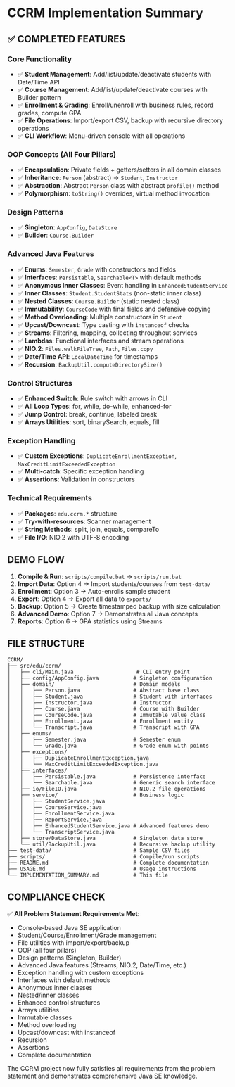 # CCRM Implementation Summary

## ✅ **COMPLETED FEATURES**

### **Core Functionality**
- ✅ **Student Management**: Add/list/update/deactivate students with Date/Time API
- ✅ **Course Management**: Add/list/update/deactivate courses with Builder pattern
- ✅ **Enrollment & Grading**: Enroll/unenroll with business rules, record grades, compute GPA
- ✅ **File Operations**: Import/export CSV, backup with recursive directory operations
- ✅ **CLI Workflow**: Menu-driven console with all operations

### **OOP Concepts (All Four Pillars)**
- ✅ **Encapsulation**: Private fields + getters/setters in all domain classes
- ✅ **Inheritance**: `Person` (abstract) → `Student`, `Instructor`
- ✅ **Abstraction**: Abstract `Person` class with abstract `profile()` method
- ✅ **Polymorphism**: `toString()` overrides, virtual method invocation

### **Design Patterns**
- ✅ **Singleton**: `AppConfig`, `DataStore`
- ✅ **Builder**: `Course.Builder`

### **Advanced Java Features**
- ✅ **Enums**: `Semester`, `Grade` with constructors and fields
- ✅ **Interfaces**: `Persistable`, `Searchable<T>` with default methods
- ✅ **Anonymous Inner Classes**: Event handling in `EnhancedStudentService`
- ✅ **Inner Classes**: `Student.StudentStats` (non-static inner class)
- ✅ **Nested Classes**: `Course.Builder` (static nested class)
- ✅ **Immutability**: `CourseCode` with final fields and defensive copying
- ✅ **Method Overloading**: Multiple constructors in `Student`
- ✅ **Upcast/Downcast**: Type casting with `instanceof` checks
- ✅ **Streams**: Filtering, mapping, collecting throughout services
- ✅ **Lambdas**: Functional interfaces and stream operations
- ✅ **NIO.2**: `Files.walkFileTree`, `Path`, `Files.copy`
- ✅ **Date/Time API**: `LocalDateTime` for timestamps
- ✅ **Recursion**: `BackupUtil.computeDirectorySize()`

### **Control Structures**
- ✅ **Enhanced Switch**: Rule switch with arrows in CLI
- ✅ **All Loop Types**: for, while, do-while, enhanced-for
- ✅ **Jump Control**: break, continue, labeled break
- ✅ **Arrays Utilities**: sort, binarySearch, equals, fill

### **Exception Handling**
- ✅ **Custom Exceptions**: `DuplicateEnrollmentException`, `MaxCreditLimitExceededException`
- ✅ **Multi-catch**: Specific exception handling
- ✅ **Assertions**: Validation in constructors

### **Technical Requirements**
- ✅ **Packages**: `edu.ccrm.*` structure
- ✅ **Try-with-resources**: Scanner management
- ✅ **String Methods**: split, join, equals, compareTo
- ✅ **File I/O**: NIO.2 with UTF-8 encoding

## **DEMO FLOW**

1. **Compile & Run**: `scripts/compile.bat` → `scripts/run.bat`
2. **Import Data**: Option 4 → Import students/courses from `test-data/`
3. **Enrollment**: Option 3 → Auto-enrolls sample student
4. **Export**: Option 4 → Export all data to `exports/`
5. **Backup**: Option 5 → Create timestamped backup with size calculation
6. **Advanced Demo**: Option 7 → Demonstrates all Java concepts
7. **Reports**: Option 6 → GPA statistics using Streams

## **FILE STRUCTURE**

```
CCRM/
├── src/edu/ccrm/
│   ├── cli/Main.java                    # CLI entry point
│   ├── config/AppConfig.java           # Singleton configuration
│   ├── domain/                         # Domain models
│   │   ├── Person.java                 # Abstract base class
│   │   ├── Student.java                # Student with interfaces
│   │   ├── Instructor.java             # Instructor
│   │   ├── Course.java                 # Course with Builder
│   │   ├── CourseCode.java             # Immutable value class
│   │   ├── Enrollment.java             # Enrollment entity
│   │   └── Transcript.java             # Transcript with GPA
│   ├── enums/
│   │   ├── Semester.java               # Semester enum
│   │   └── Grade.java                  # Grade enum with points
│   ├── exceptions/
│   │   ├── DuplicateEnrollmentException.java
│   │   └── MaxCreditLimitExceededException.java
│   ├── interfaces/
│   │   ├── Persistable.java            # Persistence interface
│   │   └── Searchable.java             # Generic search interface
│   ├── io/FileIO.java                  # NIO.2 file operations
│   ├── service/                        # Business logic
│   │   ├── StudentService.java
│   │   ├── CourseService.java
│   │   ├── EnrollmentService.java
│   │   ├── ReportService.java
│   │   ├── EnhancedStudentService.java # Advanced features demo
│   │   └── TranscriptService.java
│   ├── store/DataStore.java            # Singleton data store
│   └── util/BackupUtil.java            # Recursive backup utility
├── test-data/                          # Sample CSV files
├── scripts/                            # Compile/run scripts
├── README.md                           # Complete documentation
├── USAGE.md                            # Usage instructions
└── IMPLEMENTATION_SUMMARY.md           # This file
```

## **COMPLIANCE CHECK**

✅ **All Problem Statement Requirements Met**:
- Console-based Java SE application
- Student/Course/Enrollment/Grade management
- File utilities with import/export/backup
- OOP (all four pillars)
- Design patterns (Singleton, Builder)
- Advanced Java features (Streams, NIO.2, Date/Time, etc.)
- Exception handling with custom exceptions
- Interfaces with default methods
- Anonymous inner classes
- Nested/inner classes
- Enhanced control structures
- Arrays utilities
- Immutable classes
- Method overloading
- Upcast/downcast with instanceof
- Recursion
- Assertions
- Complete documentation

The CCRM project now fully satisfies all requirements from the problem statement and demonstrates comprehensive Java SE knowledge.

